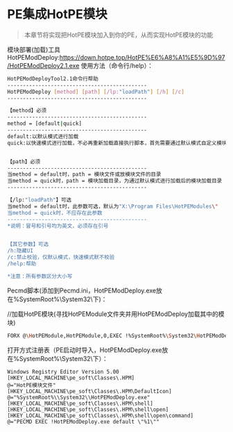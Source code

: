 # PE集成HotPE模块
> 本章节将实现把HotPE模块加入到你的PE，从而实现HotPE模块的功能


模块部署(加载)工具HotPEModDeploy:https://down.hotpe.top/HotPE%E6%A8%A1%E5%9D%97/HotPEModDeploy2.1.exe
使用方法（命令行/help）：

```bash
HotPEModDeployTool2.1命令行帮助
---------------------------------------------
HotPEModDeploy [method] [path] [/lp:"loadPath"] [/h] [/c]
---------------------------------------------

【method】必须
---------------------------------------------
method = [default|quick]
---------------------------------------------
default:以默认模式进行加载
quick:以快速模式进行加载，不必再重新加载直接执行脚本，首先需要通过默认模式自定义模块加载目录进行加载


【path】必须
---------------------------------------------
当method = default时，path = 模块文件或放模块文件的目录
当method = quick时，path = 模块加载目录，为通过默认模式进行加载后的模块加载目录
---------------------------------------------

【/lp:"loadPath"】可选
当method = default时，此参数可选，默认为"X:\Program Files\HotPEModules\"
当method = quick时，不应存在此参数
---------------------------------------------
*说明：冒号和引号均为英文，必须存在引号


【其它参数】可选
/h:隐藏UI
/c:禁止校验，仅默认模式，快速模式默不校验
/help:帮助

*注意：所有参数区分大小写
```

Pecmd脚本(添加到Pecmd.ini，HotPEModDeploy.exe放在%SystemRoot%\System32\下)：

//加载HotPE模块(寻找HotPEModule文件夹并用HotPEModDeploy加载其中的模块)
```bash
FORX @\HotPEModule,HotPEModule,0,EXEC !%SystemRoot%\System32\HotPEModDeploy.exe default %HotPEModule%
```

打开方式注册表（PE启动时导入，HotPEModDeploy.exe放在%SystemRoot%\System32\下）：

```
Windows Registry Editor Version 5.00
[HKEY_LOCAL_MACHINE\pe_soft\Classes\.HPM]
@="HotPE模块文件"
[HKEY_LOCAL_MACHINE\pe_soft\Classes\.HPM\DefaultIcon]
@="%SystemRoot%\\System32\\HotPEModDeploy.exe"
[HKEY_LOCAL_MACHINE\pe_soft\Classes\.HPM\shell]
[HKEY_LOCAL_MACHINE\pe_soft\Classes\.HPM\shell\open]
[HKEY_LOCAL_MACHINE\pe_soft\Classes\.HPM\shell\open\command]
@="PECMD EXEC !HotPEModDeploy.exe default \"%1\""
```


